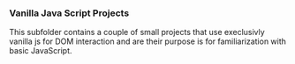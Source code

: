 ### Vanilla Java Script Projects

This subfolder contains a couple of small projects that use execlusivly vanilla js for DOM interaction and are their purpose is for familiarization with basic JavaScript.


